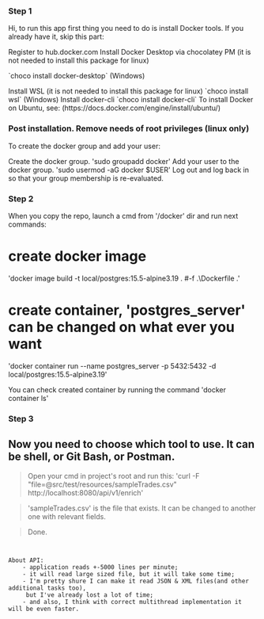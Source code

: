 ### Step 1

Hi, to run this app first thing you need to do is install Docker tools.
If you already have it, skip this part:


Register to hub.docker.com 
Install Docker Desktop via chocolatey PM
(it is not needed to install this package for linux)
<p>`choco install docker-desktop` (Windows)</p>
Install WSL (it is not needed to install this package for linux)
`choco install wsl` (Windows)
Install docker-cli
`choco install docker-cli`
To install Docker on Ubuntu, see: (https://docs.docker.com/engine/install/ubuntu/) 

### Post installation. Remove needs of root privileges (linux only)
To create the docker group and add your user:

Create the docker group. 'sudo groupadd docker'
Add your user to the docker group. 'sudo usermod -aG docker $USER'
Log out and log back in so that your group membership is re-evaluated.

### Step 2

When you copy the repo, launch a cmd from '/docker' dir and run next commands:  

# create docker image
'docker image build -t local/postgres:15.5-alpine3.19 . #-f .\Dockerfile .'
# create container, 'postgres_server' can be changed on what ever you want
'docker container run --name postgres_server -p 5432:5432 -d local/postgres:15.5-alpine3.19'

You can check created container by running the command 'docker container ls'

### Step 3

## Now you need to choose which tool to use. It can be shell, or Git Bash, or Postman.

> Open your cmd in project's root and run this:
> 'curl -F "file=@src/test/resources/sampleTrades.csv" http://localhost:8080/api/v1/enrich' 

>  'sampleTrades.csv' is the file that exists. It can be changed to another one with relevant fields.

> Done.

~~~~~~~~~~~~~~~~~~~~~~~~~~~~~~~~~~~~~~~~~~~~~~~~~~~~~~~~~~~~~~~~~~~~~~~~~~~~~~~~~~~~~~~~~~~~~~~~~~~~~~~~~~~~~~~~~~~~~


About API:
    - application reads +-5000 lines per minute;
    - it will read large sized file, but it will take some time;
    - I'm pretty shure I can make it read JSON & XML files(and other additional tasks too),
     but I've already lost a lot of time;
    - and also, I think with correct multithread implementation it will be even faster. 
